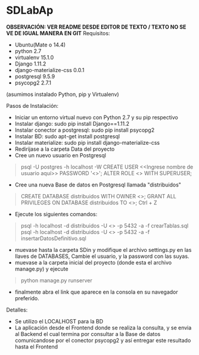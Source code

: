 # SDLabAp
**OBSERVACIÓN: VER README DESDE EDITOR DE TEXTO / TEXTO NO SE VE DE IGUAL MANERA EN GIT**
Requisitos:
- Ubuntu(Mate o 14.4)
- python 2.7
- virtualenv 15.1.0
- Django 1.11.2
- django-materialize-css 0.0.1
- postgresql 9.5.9
- psycopg2 2.7.1

(asumimos instalado Python, pip y Virtualenv)

Pasos de Instalación:
- Iniciar un entorno virtual nuevo con Python 2.7 y su pip respectivo
- Instalar django: sudo pip install Django==1.11.2
- Instalar conector a postgresql: sudo pip install psycopg2
- Instalar BD: sudo apt-get install postgresql
- Instalar materialize: sudo pip install django-materialize-css
- Redirijase a la carpeta Data del proyecto
- Cree un nuevo usuario en Postgresql
>psql -U postgres -h localhost -W
>CREATE USER <<Ingrese nombre de usuario aquí>> PASSWORD '<<Ingrese su pass>>';
>ALTER ROLE <<Ingrese nombre de usuario>> WITH SUPERUSER;
- Cree una nueva Base de datos en Postgresql llamada "distribuidos"
>CREATE DATABASE distribuidos WITH OWNER <<Ingrese nombre de usuario>>;
>GRANT ALL PRIVILEGES ON DATABASE distribuidos TO <<Ingrese nombre de usuario>>;
>Ctrl + Z
- Ejecute los siguientes comandos:
>psql -h localhost -d distribuidos -U <<USUARIO DE SU BD>> -p 5432 -a -f crearTablas.sql
>psql -h localhost -d distribuidos -U <<USUARIO DE SU BD>> -p 5432 -a -f insertarDatosDefinitivo.sql
- muevase hasta la carpeta SDin y modifique el archivo settings.py en las llaves de DATABASES, Cambie el usuario, y la password con las suyas.
- muevase a la carpeta inicial del proyecto (donde esta el archivo manage.py) y ejecute
>python manage.py runserver
- finalmente abra el link que aparece en la consola en su navegador preferido.

Detalles:
* Se utilizo el LOCALHOST para la BD
* La aplicación desde el Frontend donde se realiza la consulta, y se envia al Backend el cual termina por consultar a la Base de datos
comunicandose por el conector psycopg2 y así entregar este resultado hasta el Frontend
